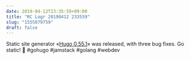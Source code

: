 ```yaml
---
date: 2019-04-12T23:35:59+09:00
title: "RC Logr 20190412 233559"
slug: "1555079759"
draft: false
---
```


Static site generator «[Hugo 0.55.1](https://gohugo.io/news/0.55.1-relnotes/)» was released, with three bug fixes. Go static! 🚀 #gohugo #jamstack #golang #webdev
